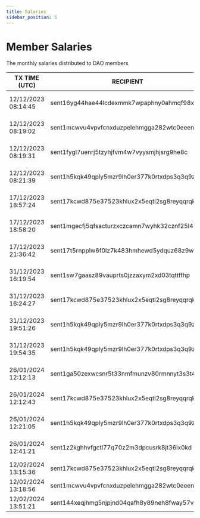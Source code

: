 ```yaml
---
title: Salaries
sidebar_position: 5
---
```


# Member Salaries

The monthly salaries distributed to DAO members

| TX TIME (UTC) | RECIPIENT                                 | AMOUNT | DESCRIPTION | TX DETAILS
|---------------|-------------------------------------------|--------|-------------|-----------
| 12/12/2023 08:14:45 | sent16yg44hae44lcdexmmk7wpaphny0ahmqf98xp0a | 1,211,651 DVPN | Member Salary November | [🔎](https://www.mintscan.io/sentinel/txs/3F033707820BC998ABB9FCB8B920716CC9C524E9D231C39A90A77D3CC23EC828?height=14006984)
| 12/12/2023 08:19:02 | sent1mcwvu4vpvfcnxduzpelehmgga282wtc0eeenls | 1,211,651 DVPN | Member Salary November | [🔎](https://www.mintscan.io/sentinel/txs/D4451B6FCFF981743F475D4BD924641F7989DB636CC9E98054DB6788353D0C01?height=14007028)
| 12/12/2023 08:19:31 | sent1fygl7uenrj5tzyhjfvm4w7vyysmjhjsrg9he8c | 1,211,651 DVPN | Member Salary November | [🔎](https://www.mintscan.io/sentinel/txs/BD14105652167AB875D858774C07495C51E528A1CD365FF74C709CDA2EFDC33F?height=14007033)
| 12/12/2023 08:21:39 | sent1h5kqk49qply5mzr9lh0er377k0rtxdps3q3q9z | 1,211,651 DVPN | Member Salary November | [🔎](https://www.mintscan.io/sentinel/txs/541883ED8E8230863AB0DCD0869A1C67E15D1AAA16EB1B1348C336FFBF595C2A?height=14008278)
| 17/12/2023 18:57:24 | sent17kcwd875e37523khlux2x5eqtl2sg8reyqqrqk | 1,200,000 DVPN | Member Salary December | [🔎](https://www.mintscan.io/sentinel/txs/83CE6CA17EADC5E9F054EE3A5470A68598C00CE843A5FA9E8C66B8244C18E7DF?height=14086618)
| 17/12/2023 18:58:20 | sent1mgecfj5qfsacturzxczcamn7wyhk32cznf25l4 | 1,200,000 DVPN | Member Salary December | [🔎](https://www.mintscan.io/sentinel/txs/2F0E15E4C4DD94DCA7B31D29BF0D6B43D76107394DCD31C3630565203A4F3857?height=14086627)
| 17/12/2023 21:36:42 | sent17t5rnpplw6f0lz7k483hmhewd5ydquz68z9wge | 1,200,000 DVPN | Member Salary December | [🔎](https://www.mintscan.io/sentinel/txs/C0426F60A5BB43F25DD4E7106072C491458D63233BBE72EC646708F9FEE8FD82?height=14088219)
| 31/12/2023 16:19:54 | sent1sw7gaasz89vauprts0jzzaxym2xd03tqttffhp | 1,200,000 DVPN | Member Salary January  | [🔎](https://www.mintscan.io/sentinel/txs/F9A1A8FED0B7156BC6346335719ECB81BA32266EA52CB3FA819136C5E687B3AD?height=14287720)
| 31/12/2023 16:24:27 | sent17kcwd875e37523khlux2x5eqtl2sg8reyqqrqk | 1,200,000 DVPN | Member Salary January  | [🔎](https://www.mintscan.io/sentinel/txs/224534F57140FE243CC9E301276ABE776A6B51F9E303CFDCF8033AA8C2728F01?height=14287766)
| 31/12/2023 19:51:26 | sent1h5kqk49qply5mzr9lh0er377k0rtxdps3q3q9z | 1,200,000 DVPN | Member Salary January  | [🔎](https://www.mintscan.io/sentinel/txs/8786FA21B340239FF3F36BE8C666360541F341279EE54D277BE54AED123C2E37?height=14289842)
| 31/12/2023 19:54:35 | sent1h5kqk49qply5mzr9lh0er377k0rtxdps3q3q9z | 1,200,000 DVPN | Member Salary January  | [🔎](https://www.mintscan.io/sentinel/txs/DA73B96D72F3B590E9EA46EC1939E9008F1ABEF6DF4CF183468EA329F2025838?height=14289874)
| 26/01/2024 12:12:13 | sent1ga50zexwcsnr5t33nmfmunzv80rmnnyt3s3t4z | 1,200,000 DVPN | Member Salary February | [🔎](https://www.mintscan.io/sentinel/txs/5C88583842EF992B0CEE97EE236D8159B5D2125BDAA206046667041FFCC1DF34?height=14657790)
| 26/01/2024 12:12:43 | sent17kcwd875e37523khlux2x5eqtl2sg8reyqqrqk | 1,200,000 DVPN | Member Salary February | [🔎](https://www.mintscan.io/sentinel/txs/90E14CFC6DD87C61B76250986C0B264F468970691E476AB99D8CCBF0876538D9?height=14657795)
| 26/01/2024 12:21:05 | sent1h5kqk49qply5mzr9lh0er377k0rtxdps3q3q9z | 1,200,000 DVPN | Member Salary February | [🔎](https://www.mintscan.io/sentinel/txs/2DF1AF7C05A1A5DB84D7F10239D2B81D29B3C267C395A0019412316CE1E4A5EB?height=14657880)
| 26/01/2024 12:41:21 | sent1z2kghhvfgctl77q70z2m3dpcusrk8jt36lx0kd | 1,200,000 DVPN | Member Salary February | [🔎](https://www.mintscan.io/sentinel/txs/104B47BA0C2D9D59C3EA0266F66908724702B397FAC0238F22B4BD07FE1B8FA5?height=14658087)
| 12/02/2024 13:15:36 | sent17kcwd875e37523khlux2x5eqtl2sg8reyqqrqk | 1,200,000 DVPN | Member Salary March | [🔎](https://www.mintscan.io/sentinel/txs/7FB1C8ED497D91C202E374A19913BCA57879702F3EDD4039214E90C95D034336?height=14906514)
| 12/02/2024 13:18:56 | sent1mcwvu4vpvfcnxduzpelehmgga282wtc0eeenls | 1,200,000 DVPN | Member Salary March | [🔎](https://www.mintscan.io/sentinel/txs/E76F91EB4FD8F6F8F1A12B52FDFCBEC2C8872892A9526696E84407A93FD369E8?height=14906548)
| 12/02/2024 13:51:21 | sent144xeqjhmg5njpjnd04qafh8y89neh8fway57vq | 1,200,000 DVPN | Member Salary March | [🔎](https://dev.mintscan.io/sentinel/txs/7387DEE0D3130354BC1415366ABCB3B8288F38A7666F529B830EDE30084AC7FB?height=14906874)